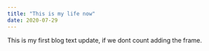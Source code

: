 ```yaml
---
title: "This is my life now"
date: 2020-07-29
---
```

This is my first blog text update, if we dont count adding the frame.
